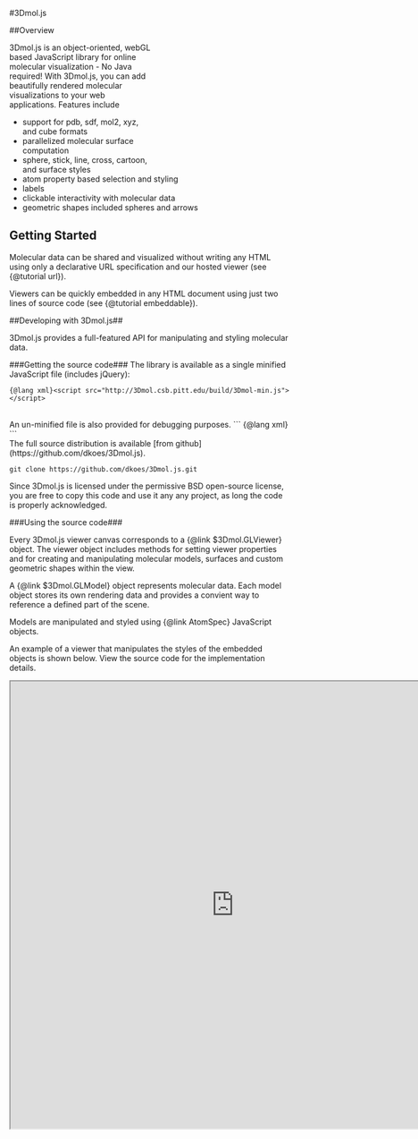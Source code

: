 <style>
.page-title {visibility: hidden; height: 0px; width: 0px;} //hack to get rid of Index
</style>
<script src="http://3Dmol.csb.pitt.edu/build/3Dmol-min.js"></script> 
#3Dmol.js
<div  style="float: right; height: 250px; width: 250px; position: relative;" class='viewer_3Dmoljs' data-pdb='1UBQ' data-backgroundcolor='0xffffff' data-style='{"cartoon":{"color": "spectrum"}}'></div>  
<script>
setInterval(function() {
 if($3Dmol.viewers) if($3Dmol.viewers[0]) {
    var view = $3Dmol.viewers[0];
    view.rotate(1);
 }
}, 50);
</script>
##Overview    

3Dmol.js is an object-oriented, webGL based JavaScript library for online molecular visualization - No Java required!
With 3Dmol.js, you can add beautifully rendered molecular visualizations to your web applications.  Features include
 * support for pdb, sdf, mol2, xyz, and cube formats
 * parallelized molecular surface computation
 * sphere, stick, line, cross, cartoon, and surface styles
 * atom property based selection and styling
 * labels
 * clickable interactivity with molecular data
 * geometric shapes included spheres and arrows

## Getting Started ##

Molecular data can be shared and visualized without writing any HTML
 using only a declarative URL specification and our hosted viewer (see {@tutorial url}).

Viewers can be quickly embedded in any HTML document using just two lines of source code (see {@tutorial embeddable}).

##Developing with 3Dmol.js##

3Dmol.js provides a full-featured API for manipulating and styling molecular data.

###Getting the source code###
The library is available as a single minified JavaScript file (includes jQuery):

``` 
{@lang xml}<script src="http://3Dmol.csb.pitt.edu/build/3Dmol-min.js"></script> 
```

<br>
An un-minified file is also provided for debugging purposes.
``` 
{@lang xml}<script src="http://3Dmol.csb.pitt.edu/build/3Dmol.js"></script> 
```

<br>
The full source distribution is available [from github](https://github.com/dkoes/3Dmol.js).

```
git clone https://github.com/dkoes/3Dmol.js.git
``` 

Since 3Dmol.js is licensed under the permissive BSD open-source license, you are free
to copy this code and use it any any project, as long the code is properly acknowledged.

###Using the source code###

Every 3Dmol.js viewer canvas corresponds to a {@link $3Dmol.GLViewer} object. The viewer object
includes methods for setting viewer properties and for creating and manipulating molecular models, surfaces
and custom geometric shapes within the view.

A {@link $3Dmol.GLModel} object represents molecular data.  Each model object stores its own
rendering data and provides a convient way to reference a defined part of the scene.

Models are manipulated and styled using {@link AtomSpec} JavaScript objects. 

An example of a viewer that manipulates the styles of the embedded objects is shown below.  View the source code for the implementation details.

<iframe width=800, height=800 src="http://3dmol.csb.pitt.edu/doc/example.html"></iframe> 
